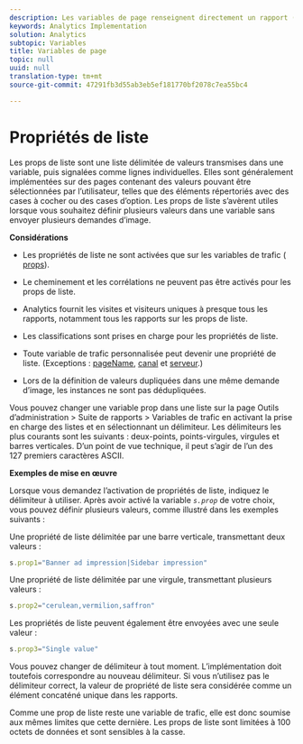 ```yaml
---
description: Les variables de page renseignent directement un rapport (pageName, props de liste, variables de liste, etc.).
keywords: Analytics Implementation
solution: Analytics
subtopic: Variables
title: Variables de page
topic: null
uuid: null
translation-type: tm+mt
source-git-commit: 47291fb3d55ab3eb5ef181770bf2078c7ea55bc4

---
```




# Propriétés de liste

Les props de liste sont une liste délimitée de valeurs transmises dans une variable, puis signalées comme lignes individuelles. Elles sont généralement implémentées sur des pages contenant des valeurs pouvant être sélectionnées par l’utilisateur, telles que des éléments répertoriés avec des cases à cocher ou des cases d’option. Les props de liste s’avèrent utiles lorsque vous souhaitez définir plusieurs valeurs dans une variable sans envoyer plusieurs demandes d’image.


<!-- 

list_props.xml

 -->

**Considérations**

* Les propriétés de liste ne sont activées que sur les variables de trafic ( [props](/help/implement/js-implementation/page-variables/propn.md)).
* Le cheminement et les corrélations ne peuvent pas être activés pour les props de liste.
* Analytics fournit les visites et visiteurs uniques à presque tous les rapports, notamment tous les rapports sur les props de liste.
* Les classifications sont prises en charge pour les propriétés de liste.
* Toute variable de trafic personnalisée peut devenir une propriété de liste. (Exceptions : [pageName](/help/implement/js-implementation/page-variables/pagename.md), [canal](/help/implement/js-implementation/page-variables/channel.md) et [serveur](/help/implement/js-implementation/page-variables/server.md).)

* Lors de la définition de valeurs dupliquées dans une même demande d’image, les instances ne sont pas dédupliquées.

Vous pouvez changer une variable prop dans une liste sur la page Outils d’administration &gt; Suite de rapports &gt; Variables de trafic en activant la prise en charge des listes et en sélectionnant un délimiteur. Les délimiteurs les plus courants sont les suivants : deux-points, points-virgules, virgules et barres verticales. D’un point de vue technique, il peut s’agir de l’un des 127 premiers caractères ASCII.

**Exemples de mise en œuvre**

Lorsque vous demandez l’activation de propriétés de liste, indiquez le délimiteur à utiliser. Après avoir activé la variable *`s.prop`* de votre choix, vous pouvez définir plusieurs valeurs, comme illustré dans les exemples suivants :

Une propriété de liste délimitée par une barre verticale, transmettant deux valeurs :

```js
s.prop1="Banner ad impression|Sidebar impression"
```

Une propriété de liste délimitée par une virgule, transmettant plusieurs valeurs :

```js
s.prop2="cerulean,vermilion,saffron"
```

Les propriétés de liste peuvent également être envoyées avec une seule valeur :

```js
s.prop3="Single value"
```

Vous pouvez changer de délimiteur à tout moment. L’implémentation doit toutefois correspondre au nouveau délimiteur. Si vous n’utilisez pas le délimiteur correct, la valeur de propriété de liste sera considérée comme un élément concaténé unique dans les rapports.

Comme une prop de liste reste une variable de trafic, elle est donc soumise aux mêmes limites que cette dernière. Les props de liste sont limitées à 100 octets de données et sont sensibles à la casse.

